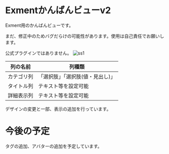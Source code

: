 # Exmentかんばんビューv2
Exment用のかんばんビューです。

まだ、修正中のためバグだらけの可能性があります。使用は自己責任でお願いします。

公式プラグインではありません。
![ss1](https://github.com/user-attachments/assets/099e359a-0c42-4993-a12a-5ee86fdc9a3e)

| 列の名前 | 列種類 |
| --- | --- |
| カテゴリ列 | 「選択肢」「選択肢(値・見出し)」 |
| タイトル列 | テキスト等を設定可能 |
| 詳細表示列 | テキスト等を設定可能 | 

デザインの変更と一部、表示の追加を行っています。

# 今後の予定
タグの追加、アバターの追加を予定しています。
